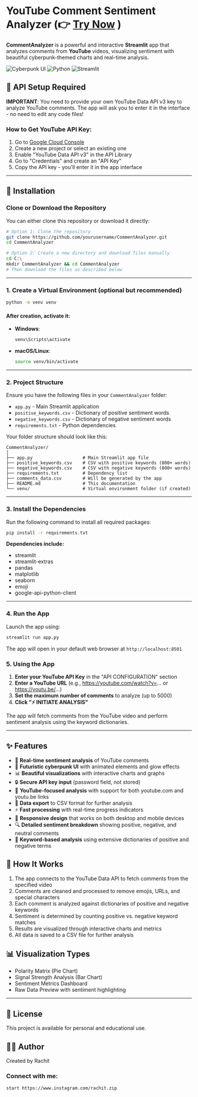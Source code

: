 # YouTube Comment Sentiment Analyzer (👉 [Try Now](https://comment-analyzer-kiit.streamlit.app/) )

**CommentAnalyzer** is a powerful and interactive **Streamlit** app that analyzes comments from **YouTube** videos, visualizing sentiment with beautiful cyberpunk-themed charts and real-time analysis.



![Cyberpunk UI](https://img.shields.io/badge/UI-Cyberpunk-ff69b4) ![Python](https://img.shields.io/badge/Python-3.6+-blue) ![Streamlit](https://img.shields.io/badge/Streamlit-1.0+-00f2ff)

## 🔑 API Setup Required

**IMPORTANT**: You need to provide your own YouTube Data API v3 key to analyze YouTube comments. The app will ask you to enter it in the interface - no need to edit any code files!

### How to Get YouTube API Key:

1. Go to [Google Cloud Console](https://console.cloud.google.com/)
2. Create a new project or select an existing one
3. Enable "YouTube Data API v3" in the API Library
4. Go to "Credentials" and create an "API Key"
5. Copy the API key - you'll enter it in the app interface

---

## 🚀 Installation

### Clone or Download the Repository

You can either clone this repository or download it directly:

```bash
# Option 1: Clone the repository
git clone https://github.com/yourusername/CommentAnalyzer.git
cd CommentAnalyzer

# Option 2: Create a new directory and download files manually
cd C:\
mkdir CommentAnalyzer && cd CommentAnalyzer
# Then download the files as described below
```

---

### 1. Create a Virtual Environment (optional but recommended)

```bash
python -m venv venv
```

#### After creation, activate it:

- **Windows**:

    ```bash
    venv\Scripts\activate
    ```

- **macOS/Linux**:

    ```bash
    source venv/bin/activate
    ```

---

### 2. Project Structure

Ensure you have the following files in your `CommentAnalyzer` folder:

- `app.py` - Main Streamlit application
- `positive_keywords.csv` - Dictionary of positive sentiment words
- `negative_keywords.csv` - Dictionary of negative sentiment words
- `requirements.txt` - Python dependencies

Your folder structure should look like this:

```
CommentAnalyzer/
│
├── app.py                   # Main Streamlit app file
├── positive_keywords.csv    # CSV with positive keywords (800+ words)
├── negative_keywords.csv    # CSV with negative keywords (800+ words)
├── requirements.txt         # Dependency list
├── comments_data.csv        # Will be generated by the app
├── README.md                # This documentation
└── venv/                    # Virtual environment folder (if created)
```

---

### 3. Install the Dependencies

Run the following command to install all required packages:

```bash
pip install -r requirements.txt
```

**Dependencies include:**
- streamlit
- streamlit-extras
- pandas
- matplotlib
- seaborn
- emoji
- google-api-python-client

---

### 4. Run the App 

Launch the app using:

```bash
streamlit run app.py
```

The app will open in your default web browser at `http://localhost:8501`

### 5. Using the App

1. **Enter your YouTube API Key** in the "API CONFIGURATION" section
2. **Enter a YouTube URL** (e.g., https://youtube.com/watch?v=... or https://youtu.be/...)
3. **Set the maximum number of comments** to analyze (up to 5000)
4. **Click "⚡ INITIATE ANALYSIS"**

The app will fetch comments from the YouTube video and perform sentiment analysis using the keyword dictionaries.

---

## ✨ Features

- 🎯 **Real-time sentiment analysis** of YouTube comments
- 🌟 **Futuristic cyberpunk UI** with animated elements and glow effects
- 📊 **Beautiful visualizations** with interactive charts and graphs
- 🔒 **Secure API key input** (password field, not stored)
- 🚀 **YouTube-focused analysis** with support for both youtube.com and youtu.be links
- 📁 **Data export** to CSV format for further analysis
- ⚡ **Fast processing** with real-time progress indicators
- 📱 **Responsive design** that works on both desktop and mobile devices
- 🔍 **Detailed sentiment breakdown** showing positive, negative, and neutral comments
- 🧠 **Keyword-based analysis** using extensive dictionaries of positive and negative terms

## 🔧 How It Works

1. The app connects to the YouTube Data API to fetch comments from the specified video
2. Comments are cleaned and processed to remove emojis, URLs, and special characters
3. Each comment is analyzed against dictionaries of positive and negative keywords
4. Sentiment is determined by counting positive vs. negative keyword matches
5. Results are visualized through interactive charts and metrics
6. All data is saved to a CSV file for further analysis

## 📊 Visualization Types

- Polarity Matrix (Pie Chart)
- Signal Strength Analysis (Bar Chart)
- Sentiment Metrics Dashboard
- Raw Data Preview with sentiment highlighting

---

## 📝 License

This project is available for personal and educational use.

## 👨‍💻 Author

Created by Rachit

### Connect with me:
```bash
start https://www.instagram.com/rachit.zip
```
